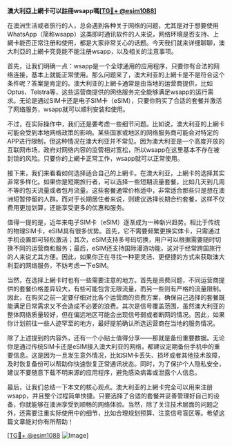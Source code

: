 **澳大利亞上網卡可以註冊wsapp嗎[[TG💪+ @esim1088](https://t.me/s/esim1088)]**

在澳洲生活或者旅行的人，总会遇到各种关于网络的问题，尤其是对于想要使用WhatsApp（简称wsapp）这类即时通讯软件的人来说，网络环境是否支持、上網卡能否正常注册和使用，都是大家非常关心的话题。今天我们就来详细聊聊，澳大利亞的上網卡究竟能不能注册wsapp，以及相关的注意事项。

首先，让我们明确一点：wsapp是一个全球通用的应用程序，只要你有合法的网络连接，基本上就能正常使用。那么问题来了，澳大利亚的上網卡是不是符合这个条件呢？答案是肯定的。澳大利亚的上網卡通常是由当地的运营商提供，比如Optus、Telstra等，这些运营商提供的网络服务完全能够满足wsapp的运行需求。无论是通过SIM卡还是电子SIM卡（eSIM），只要你购买了合适的套餐并激活了网络服务，wsapp就可以顺利安装和使用。

不过，在实际操作中，我们还是要考虑一些细节问题。比如说，澳大利亚的上網卡可能会受到本地网络政策的影响。某些国家或地区的网络服务商可能会对特定的APP进行限制，但这种情况在澳大利亚并不常见。因为澳大利亚是一个高度开放的互联网市场，政府对网络内容的监管相对宽松，所以wsapp在这里基本不存在被封锁的风险。只要你的上網卡正常工作，wsapp就可以正常使用。

接下来，我们来看看如何选择适合自己的上網卡。在澳大利亚，上網卡的选择其实非常多样化。如果你是短期旅行者，可以选择一些短期流量套餐，比如几天到几周不等的包天流量或者包月流量。这些套餐通常价格适中，非常适合那些只是想在澳洲短暂停留的人群。而对于长期居住者来说，则建议选择长期合约套餐，这样不仅费用更加划算，还能享受更多的优惠和服务。

值得一提的是，近年来电子SIM卡（eSIM）逐渐成为一种新兴趋势。相比于传统的物理SIM卡，eSIM具有很多优势。首先，它不需要频繁更换实体卡，只需通过手机设置即可轻松激活；其次，eSIM支持多号码切换，用户可以根据需要随时切换不同的运营商和服务；最后，eSIM还支持国际漫游功能，这对于经常跨国旅行的人来说尤其方便。因此，如果你正在寻找一种更灵活、更便捷的方式来获取澳大利亚的网络服务，不妨考虑一下eSIM。

当然，在选择上網卡时也有一些需要注意的地方。首先是资费问题，不同运营商提供的套餐价格差异较大，有些可能包含无限流量，而另一些则有严格的流量限制。因此，在购买之前一定要仔细对比各个运营商的资费方案，确保自己选择的套餐既能满足日常需求又不会造成不必要的浪费。其次是信号覆盖范围，虽然澳大利亚的整体网络质量较好，但在偏远地区可能会出现信号弱或者断网的情况。因此，如果你计划前往一些人迹罕至的地方，最好提前确认所选运营商在当地的服务情况。

除了上述提到的内容外，还有一个小贴士值得分享——那就是备份重要数据。无论你是通过传统SIM卡还是eSIM接入澳大利亚的网络，都建议定期备份手机中的重要信息。这是因为一旦发生意外情况，比如SIM卡丢失、损坏或者其他技术故障，及时恢复备份可以帮助你快速恢复正常通讯状态。同时，为了保护个人隐私安全，建议不要随意下载不明来源的应用程序，避免感染病毒或泄露个人信息。

最后，让我们总结一下本文的核心观点。澳大利亚的上網卡完全可以用来注册wsapp，并且整个过程简单快捷。只要选择了合适的套餐并妥善管理好自己的设备，你就能够在澳洲享受到顺畅的网络体验。当然，除了关注技术层面的问题之外，还需要注重实际使用中的细节，比如合理规划预算、注意信号盲区等。希望这篇文章能对你有所帮助！

[[TG💪+ @esim1088](https://t.me/s/esim1088) ![Image](https://i.postimg.cc/4NQfJmqS/Snipaste-2025-05-13-00-14-12.png)]